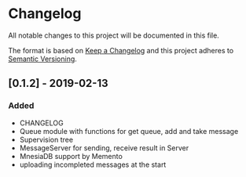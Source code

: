 # Changelog
All notable changes to this project will be documented in this file.

The format is based on [Keep a Changelog](http://keepachangelog.com/en/1.0.0/)
and this project adheres to [Semantic Versioning](http://semver.org/spec/v2.0.0.html).

## [0.1.2] - 2019-02-13
### Added
- CHANGELOG
- Queue module with functions for get queue, add and take message
- Supervision tree
- MessageServer for sending, receive result in Server
- MnesiaDB support by Memento
- uploading incompleted messages at the start
